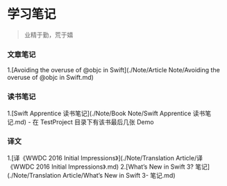 # 学习笔记
> 业精于勤，荒于嬉

### 文章笔记
1.[Avoiding the overuse of @objc in Swift](./Note/Article Note/Avoiding the overuse of @objc in Swift.md)

### 读书笔记
1.[Swift Apprentice 读书笔记](./Note/Book Note/Swift Apprentice 读书笔记.md)
	- 在 TestProject 目录下有该书最后几张 Demo

### 译文
1.[译《WWDC 2016 Initial Impressions》](./Note/Translation Article/译《WWDC 2016 Initial Impressions》.md)
2.[What’s New in Swift 3? 笔记](./Note/Translation Article/What’s New in Swift 3- 笔记.md)


